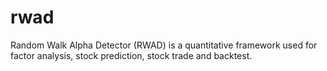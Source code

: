 # rwad
Random Walk Alpha Detector (RWAD) is a quantitative framework used for factor analysis, stock prediction, stock trade and backtest.
